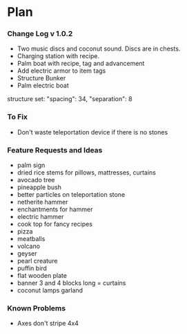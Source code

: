 # Plan

### Change Log v 1.0.2
- Two music discs and coconut sound. Discs are in chests.
- Charging station with recipe.
- Palm boat with recipe, tag and advancement
- Add electric armor to item tags
- Structure Bunker
- Palm electric boat

structure set:
    "spacing": 34,
    "separation": 8


### To Fix
- Don't waste teleportation device if there is no stones


### Feature Requests and Ideas
- palm sign
- dried rice stems for pillows, mattresses, curtains
- avocado tree
- pineapple bush
- better particles on teleportation stone
- netherite hammer
- enchantments for hammer
- electric hammer
- cook top for fancy recipes
- pizza
- meatballs
- volcano
- geyser
- pearl creature
- puffin bird
- flat wooden plate
- banner 3 and 4 blocks long = curtains
- coconut lamps garland


### Known Problems
- Axes don't stripe 4x4